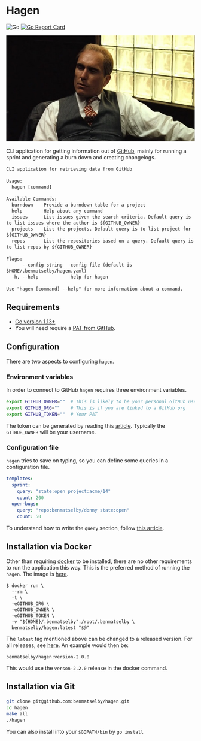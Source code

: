 # Hagen

![Go](https://github.com/benmatselby/hagen/workflows/Go/badge.svg)
[![Go Report Card](https://goreportcard.com/badge/github.com/benmatselby/hagen?style=flat-square)](https://goreportcard.com/report/github.com/benmatselby/hagen)

![Tom Hagen](/img/hagen.jpg)

CLI application for getting information out of [GitHub](https://github.com), mainly for running a sprint and generating a burn down and creating changelogs.

```text
CLI application for retrieving data from GitHub

Usage:
  hagen [command]

Available Commands:
  burndown    Provide a burndown table for a project
  help        Help about any command
  issues      List issues given the search criteria. Default query is to list issues where the author is ${GITHUB_OWNER}
  projects    List the projects. Default query is to list project for ${GITHUB_OWNER}
  repos       List the repositories based on a query. Default query is to list repos by ${GITHUB_OWNER}

Flags:
      --config string   config file (default is $HOME/.benmatselby/hagen.yaml)
  -h, --help            help for hagen

Use "hagen [command] --help" for more information about a command.
```

## Requirements

- [Go version 1.13+](https://golang.org/dl/)
- You will need require a [PAT from GitHub](https://help.github.com/en/articles/creating-a-personal-access-token-for-the-command-line).

## Configuration

There are two aspects to configuring `hagen`.

### Environment variables

In order to connect to GitHub `hagen` requires three environment variables.

```bash
export GITHUB_OWNER=""  # This is likely to be your personal GitHub username
export GITHUB_ORG=""    # This is if you are linked to a GitHub org
export GITHUB_TOKEN=""  # Your PAT
```

The token can be generated by reading this [article](https://help.github.com/en/articles/creating-a-personal-access-token-for-the-command-line). Typically the `GITHUB_OWNER` will be your username.

### Configuration file

`hagen` tries to save on typing, so you can define some queries in a configuration file.

```yml
templates:
  sprint:
    query: "state:open project:acme/14"
    count: 200
  open-bugs:
    query: "repo:benmatselby/donny state:open"
    count: 50
```

To understand how to write the `query` section, follow [this article](https://help.github.com/en/articles/searching-issues-and-pull-requests).

## Installation via Docker

Other than requiring [docker](http://docker.com) to be installed, there are no other requirements to run the application this way. This is the preferred method of running the `hagen`. The image is [here](https://hub.docker.com/r/benmatselby/hagen/).

```shell
$ docker run \
  --rm \
  -t \
  -eGITHUB_ORG \
  -eGITHUB_OWNER \
  -eGITHUB_TOKEN \
  -v "${HOME}/.benmatselby":/root/.benmatselby \
  benmatselby/hagen:latest "$@"
```

The `latest` tag mentioned above can be changed to a released version. For all releases, see [here](https://hub.docker.com/repository/docker/benmatselby/hagen/tags). An example would then be:

```shell
benmatselby/hagen:version-2.0.0
```

This would use the `verson-2.2.0` release in the docker command.

## Installation via Git

```bash
git clone git@github.com:benmatselby/hagen.git
cd hagen
make all
./hagen
```

You can also install into your `$GOPATH/bin` by `go install`
